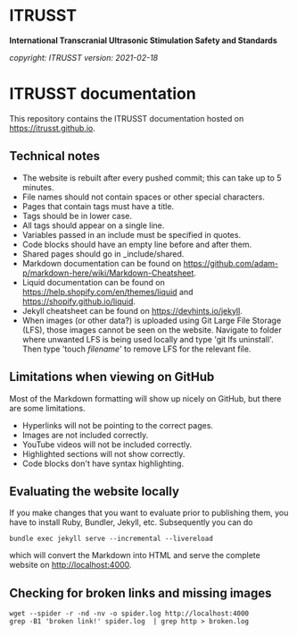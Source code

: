 # ITRUSST
**International Transcranial Ultrasonic Stimulation Safety and Standards**  

*copyright: ITRUSST
version: 2021-02-18*

# ITRUSST documentation

This repository contains the ITRUSST documentation hosted on <https://itrusst.github.io>.

## Technical notes

- The website is rebuilt after every pushed commit; this can take up to 5 minutes.
- File names should not contain spaces or other special characters.
- Pages that contain tags must have a title.
- Tags should be in lower case.
- All tags should appear on a single line.
- Variables passed in an include must be specified in quotes.
- Code blocks should have an empty line before and after them.
- Shared pages should go in \_include/shared.
- Markdown documentation can be found on <https://github.com/adam-p/markdown-here/wiki/Markdown-Cheatsheet>.
- Liquid documentation can be found on <https://help.shopify.com/en/themes/liquid> and <https://shopify.github.io/liquid>.
- Jekyll cheatsheet can be found on <https://devhints.io/jekyll>.
- When images (or other data?) is uploaded using Git Large File Storage (LFS), those images cannot be seen on the website. Navigate to folder where unwanted LFS is being used locally and type 'git lfs uninstall'. Then type 'touch _filename_' to remove LFS for the relevant file. 

## Limitations when viewing on GitHub

Most of the Markdown formatting will show up nicely on GitHub, but there are some limitations.

- Hyperlinks will not be pointing to the correct pages.
- Images are not included correctly.
- YouTube videos will not be included correctly.
- Highlighted sections will not show correctly.
- Code blocks don't have syntax highlighting.

## Evaluating the website locally

If you make changes that you want to evaluate prior to publishing them, you have to install Ruby, Bundler, Jekyll, etc. Subsequently you can do

    bundle exec jekyll serve --incremental --livereload

which will convert the Markdown into HTML and serve the complete website on <http://localhost:4000>.

## Checking for broken links and missing images

    wget --spider -r -nd -nv -o spider.log http://localhost:4000
    grep -B1 'broken link!' spider.log  | grep http > broken.log

